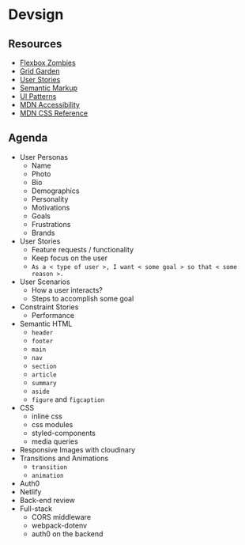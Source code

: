 # Devsign

## Resources

* [Flexbox Zombies](https://mastery.games/p/flexbox-zombies)
* [Grid Garden](https://cssgridgarden.com/)
* [User Stories](https://www.mountaingoatsoftware.com/agile/user-stories)
* [Semantic Markup](http://seekbrevity.com/semantic-markup-important-web-design/)
* [UI Patterns](http://ui-patterns.com/)
* [MDN Accessibility](https://developer.mozilla.org/en-US/docs/Web/Accessibility)
* [MDN CSS Reference](https://developer.mozilla.org/en-US/docs/Web/CSS/Reference)

## Agenda

* User Personas
  * Name
  * Photo
  * Bio
  * Demographics
  * Personality
  * Motivations
  * Goals
  * Frustrations
  * Brands
* User Stories
  * Feature requests / functionality
  * Keep focus on the user
  * `As a < type of user >, I want < some goal > so that < some reason >.`
* User Scenarios
  * How a user interacts?
  * Steps to accomplish some goal
* Constraint Stories
  * Performance
* Semantic HTML
  * `header`
  * `footer`
  * `main`
  * `nav`
  * `section`
  * `article`
  * `summary`
  * `aside`
  * `figure` and `figcaption`
* CSS
  * inline css
  * css modules
  * styled-components
  * media queries
* Responsive Images with cloudinary
* Transitions and Animations
  * `transition`
  * `animation`
* Auth0
* Netlify
* Back-end review
* Full-stack
  * CORS middleware
  * webpack-dotenv
  * auth0 on the backend
